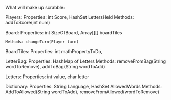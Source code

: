 What will make up scrabble:

Players:
    Properties: int Score, HashSet LettersHeld
    Methods: addToScore(int num)

Board: 
    Properties: int SizeOfBoard, Array[][] boardTiles

    Methods: changeTurn(Player turn)

BoardTiles: 
    Properties: int mathPropertyToDo,
    

LetterBag:
    Properties: HashMap of Letters
    Methods: removeFromBag(String wordToRemove), addToBag(String wordToAdd)

Letters:
    Properties: int value, char letter

Dictionary:
    Properties: String Language, HashSet AllowedWords
    Methods: AddToAllowed(String wordToAdd), removeFromAllowed(wordToRemove)